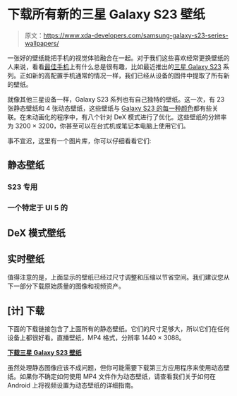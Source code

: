 # 下载所有新的三星 Galaxy S23 壁纸

> 原文：<https://www.xda-developers.com/samsung-galaxy-s23-series-wallpapers/>

一张好的壁纸能把手机的视觉体验融合在一起。对于我们这些喜欢经常更换壁纸的人来说，看看[最佳手机](http://www.xda-developers.com/best-phones/)上有什么总是很有趣，比如最近推出的[三星 Galaxy S23](https://www.xda-developers.com/samsung-galaxy-s23/) 系列。正如新的高配置手机通常的情况一样，我们已经从设备的固件中提取了所有新的壁纸。

就像其他三星设备一样，Galaxy S23 系列也有自己独特的壁纸。这一次，有 23 张静态壁纸和 4 张动态壁纸，这些壁纸与 [Galaxy S23 的每一种颜色](https://www.xda-developers.com/samsung-galaxy-s23-series-colors/)都有些关联。在未动画化的程序中，有八个针对 DeX 模式进行了优化。这些壁纸的分辨率为 3200 × 3200，你甚至可以在台式机或笔记本电脑上使用它们。

事不宜迟，这里有一个图片库，你可以仔细看看它们:

## 静态壁纸

### S23 专用

### 一个特定于 UI 5 的

## DeX 模式壁纸

## 实时壁纸

值得注意的是，上面显示的壁纸已经过尺寸调整和压缩以节省空间。我们建议您从下一部分下载原始质量的图像和视频资产。

## [计] 下载

下面的下载链接包含了上面所有的静态壁纸。它们的尺寸足够大，所以它们在任何设备上都很好看。直播壁纸，MP4 格式，分辨率 1440 × 3088。

**[下载三星 Galaxy S23 壁纸](https://www.androidfilehost.com/?fid=4279422670115715397)**

虽然处理静态图像应该不成问题，但你可能需要下载第三方应用程序来使用动态壁纸。如果你不确定如何使用 MP4 文件作为动态壁纸，请查看我们关于如何在 Android 上将视频设置为动态壁纸的详细指南。